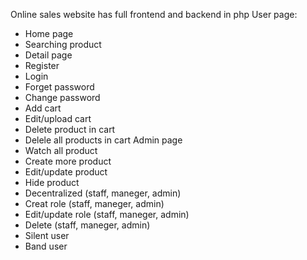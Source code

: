 Online sales website has full frontend and backend in php 
User page:
 + Home page
 + Searching product
 + Detail page
 + Register
 + Login
 + Forget password
 + Change password
 + Add cart
 + Edit/upload cart
 + Delete product in cart
 + Delele all products in cart
Admin page
  + Watch all product
  + Create more product
  + Edit/update product
  + Hide product
  + Decentralized (staff, maneger, admin)
  + Creat role (staff, maneger, admin)
  + Edit/update role (staff, maneger, admin)
  + Delete (staff, maneger, admin)
  + Silent user
  + Band user
